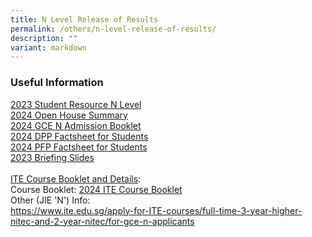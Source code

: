 ```yaml
---
title: N Level Release of Results
permalink: /others/n-level-release-of-results/
description: ""
variant: markdown
---
```

### Useful Information

[2023 Student Resource N Level](/files/Useful%20Links/UL%20Students/2023_Student_Resource_N_Level.pdf)<br>
[2024 Open House Summary](/files/Useful%20Links/UL%20Students/2024_Open_House_Summary.pdf)<br>[2024 GCE N Admission Booklet](/files/Useful%20Links/UL%20Students/2024%20gce%20n%20admission%20booklet.pdf)<br>
[2024 DPP Factsheet for Students](/files/Useful%20Links/UL%20Students/2024_DPP_Factsheet_for_Students.pdf)<br>
[2024 PFP Factsheet for Students](/files/Useful%20Links/UL%20Students/2024_PFP_Factsheet_for_Students.pdf)<br>
[2023 Briefing Slides](/files/Useful%20Links/UL%20Students/2023%20briefing%20slides.pdf)<br><br>
<u>ITE Course Booklet and Details</u>:<br>
Course Booklet: [2024 ITE Course Booklet](/files/Useful%20Links/UL%20Students/2024%20ite%20course%20booklet.pdf)<br>
Other (JIE 'N') Info: <br> https://www.ite.edu.sg/apply-for-ITE-courses/full-time-3-year-higher-nitec-and-2-year-nitec/for-gce-n-applicants